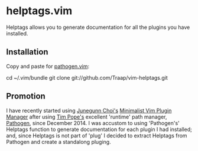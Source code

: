 # helptags.vim
Helptags allows you to generate documentation for all the plugins you 
have installed.

## Installation
Copy and paste for [pathogen.vim](https://github.com/tpope/vim-pathogen):

cd ~/.vim/bundle
git clone git://github.com/Traap/vim-helptags.git

## Promotion
I have recently started using [Junegunn Choi's](https://github.com/junegunn)
[Minimalist Vim Plugin Manager](http://github.com/junegunn/vim-plug) after using
[Tim Pope's](http://github.com/tpope) excellent 'runtime' path manager,
[Pathogen](http://github.com/tpope/vim-pathogen), since December 2014. I was
accustom to using 'Pathogen's' Helptags function to generate documentation for
each plugin I had installed; and, since Helptags is not part of 'plug' I decided
to extract Helptags from Pathogen and create a standalong pluging.

